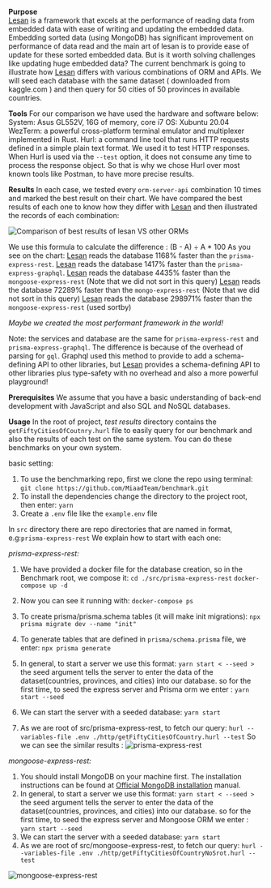 **Purpose**  
[Lesan](https://github.com/MiaadTeam/lesan) is a framework that excels at the performance of reading data from embedded data with ease of writing and updating the embedded data.
Embedding sorted data (using MongoDB) has significant improvement on performance of data read and the main art of lesan is to provide ease of update for these sorted embedded data. But is it worth solving challenges like updating huge embedded data? 
The current benchmark is going to illustrate how [Lesan](https://github.com/MiaadTeam/lesan) differs with various combinations of ORM and APIs.
We will seed each database with the same dataset ( downloaded from kaggle.com ) and then query for 50 cities of 50 provinces in available countries.

**Tools**
For our comparison we have used the hardware and software below:
System: Asus GL552V, 16G of memory, core i7
OS: Xubuntu 20.04
WezTerm: a powerful cross-platform terminal emulator and multiplexer implemented in Rust.
Hurl: a command line tool that runs HTTP requests defined in a simple plain text format. We used it to test HTTP responses. When Hurl is used via the `--test` option, it does not consume any time to process the response object. So that is why we chose Hurl over most known tools like Postman, to have more precise results.

**Results**
In each case, we tested every `orm-server-api` combination 10 times and marked the best result on their chart. We have compared the best results of each one to know how they differ with [Lesan](https://github.com/MiaadTeam/lesan) and then illustrated the records of each combination:  

![Comparison of best results of lesan VS other ORMs](https://mermaid.ink/svg/pako:eNqFU8tq3DAU_ZWLIJCA4_FTtrwrtM2m0EVKCcEbjS2PRfVwLTnMdJh_71WcR2co7cb4HOmce3R1dSSd7QVpyNUVeAtOCJiFW5R3YI2SRjQwej-5ZrPRYtZc9rGST2LTmh033rcGAFrvpVcCvo0CtsL5d4cBselGzecfwQ887nBc4-fgvNANfHCLg7svZZl9jyCld0GihbbzIYLOzkJWEXy9b-Bh2S7GL5AlcVLANUgDWiolneis6R3cYIoQBXruxWeLQT08rAzfS_fCXLmVQpWXGGeQs1uPAEo4bm57YewtpvcYJk9AO1xpIHlG59K18MpNs3Sa34r9hFL3qqcFCwarHMG53o9y_rt8N_Np_KlQxKr83QHBRXg7-3GltDU7a504iwDXxnpwuEv0NxGUNaPrgVbDgC-7MZwZ_suNFWlyZvdMXLRI7v8TMNjB9gAczILTJTuY7LQo_hJHqFAqr-uK5X_cxUqQiLwMJA7vMZRpCY6XFi1p8LcXA8cZbElrTriVL97eH0xHGj8vIiLLFAblo-TYbU2agSv3xn7qpbfzG6ks7wXCI_GHKbyUnXQeLfH-B7kL_DIrpF-fSViOd9KPyzburN442Y8cr-qJ0Q3NaM2zXNAq52We9902ZfWQFenQV0macXI6RWTi5tFa_RoVYSiyJ00WVwUtWZJWSYlqWkfkQJo0z-I8TRhjZZGUVZ1l6PHr2SCNi5wWaZ2xgiWUpjQ7_QbqCjyw
 "Comparison of best results of clean VS other ORMs")
 
 We use this formula to calculate the difference : (B - A) ÷ A * 100
 As you see on the chart:
 [Lesan](https://github.com/MiaadTeam/lesan) reads the database 1168% faster than the `prisma-express-rest`.
 [Lesan](https://github.com/MiaadTeam/lesan) reads the database 1417% faster than the `prisma-express-graphql`.
 [Lesan](https://github.com/MiaadTeam/lesan) reads the database 4435% faster than the `mongoose-express-rest` (Note that we did not sort in this query)
 [Lesan](https://github.com/MiaadTeam/lesan) reads the database 72289% faster than the `mongo-express-rest` (Note that we did not sort in this query)
[Lesan](https://github.com/MiaadTeam/lesan) reads the database 298971% faster than the `mongoose-express-rest` (used sortby)

*Maybe we created the most performant framework in the world!*

Note: the services and database are the same for `prisma-express-rest` and `prisma-express-graphql`. The difference is because of the overhead of parsing for `gql`. Graphql used this method to provide to add a schema-defining API to other libraries, but [Lesan](https://github.com/MiaadTeam/lesan) provides a schema-defining API to other libraries plus type-safety with no overhead and also a more powerful playground!


**Prerequisites**
We assume that you have a basic understanding of back-end development with JavaScript and also SQL and NoSQL databases.

**Usage**
In the root of project, *test results* directory contains the `getFiftyCitiesOfCoutnry.hurl` file to easily query for our benchmark and also the results of each test on the same system. You can do these benchmarks on your own system.

basic setting:
1. To use the benchmarking repo, first we clone the repo using terminal:
   `git clone https://github.com/MiaadTeam/benchmark.git`
2. To install the dependencies change the directory to the project root, then enter: `yarn` 
3. Create a `.env` file like the `example.env` file

In `src` directory there are repo directories that are named in <orm-server-api> format, e.g:`prisma-express-rest`
We explain how to start with each one:

*prisma-express-rest:*
1. We have provided a docker file for the database creation,
  so in the Benchmark root, we compose it:
   `cd ./src/prisma-express-rest`
   `docker-compose up -d`

2. Now you can see it running with: 
   `docker-compose ps`
3. To create prisma/prisma.schema tables (it will make init migrations):
   `npx prisma migrate dev --name "init"`
4. To generate tables that are defined in `prisma/schema.prisma` file, we enter:
   `npx prisma generate`
5. In general, to start a server we use this format: `yarn start < --seed >`
  the seed argument tells the server to enter the data of the dataset(countries, provinces, and cities) into our database.
  so for the first time, to seed the express server and Prisma orm we enter :
   `yarn start --seed`
6. We can start the server with a seeded database:
   `yarn start`
7. As we are root of src/prisma-express-rest, to fetch our query:
   `hurl --variables-file .env ./http/getFiftyCitiesOfCountry.hurl --test`
So we can see the similar results :
![prisma-express-rest](.test-results/prisma-express-rest/http/results.png "prisma-express-rest ( PostgreSQL )")

*mongoose-express-rest:*
1. You should install MongoDB on your machine first. The installation instructions can be found at [Official MongoDB installation](https://www.mongodb.com/docs/manual/installation/) manual.
2. In general, to start a server we use this format: `yarn start < --seed >`
the seed argument tells the server to enter the data of the dataset(countries, provinces, and cities) into our database.
  so for the first time, to seed the express server and Mongoose ORM we enter :
   `yarn start --seed`
3. We can start the server with a seeded database:
   `yarn start`
4.  As we are root of src/mongoose-express-rest, to fetch our query:
      `hurl --variables-file .env ./http/getFiftyCitiesOfCountryNoSrot.hurl --test`

![mongoose-express-rest](.test-results/mongoose-express-rest/http/results.png "mongoose-express-rest ( No sort )")
